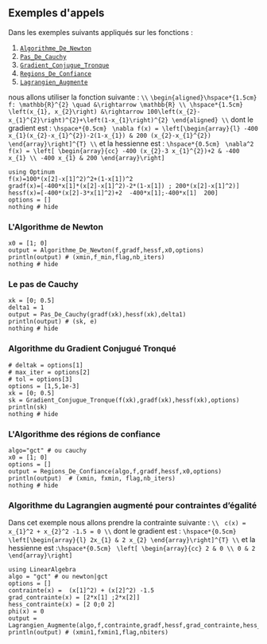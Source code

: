 ## Exemples d'appels

Dans les exemples suivants appliqués sur les fonctions :
1. [`Algorithme_De_Newton`](@ref)
1. [`Pas_De_Cauchy`](@ref)
1. [`Gradient_Conjugue_Tronque`](@ref)
1. [`Regions_De_Confiance`](@ref)
1. [`Lagrangien_Augmente`](@ref)

nous allons utiliser la fonction suivante : ``\\``
``\begin{aligned}\hspace*{1.5cm} f: \mathbb{R}^{2} \quad &\rightarrow \mathbb{R} \\ \hspace*{1.5cm} \left(x_{1}, x_{2}\right) &\rightarrow 100\left(x_{2}-x_{1}^{2}\right)^{2}+\left(1-x_{1}\right)^{2} \end{aligned} \\``
dont le gradient est : ``\hspace*{0.5cm}`` 
`` \nabla f(x) = \left[\begin{array}{l} -400 x_{1}(x_{2}-x_{1}^{2})-2(1-x_{1}) & 200 (x_{2}-x_{1}^{2}) \end{array}\right]^{T} \\``
et la hessienne est : ``\hspace*{0.5cm}``
`` \nabla^2 f(x) = \left[ \begin{array}{cc} -400 (x_{2}-3 x_{1}^{2})+2 & -400 x_{1} \\ -400 x_{1} & 200 \end{array}\right]``

```@example 1
using Optinum
f(x)=100*(x[2]-x[1]^2)^2+(1-x[1])^2
gradf(x)=[-400*x[1]*(x[2]-x[1]^2)-2*(1-x[1]) ; 200*(x[2]-x[1]^2)]
hessf(x)=[-400*(x[2]-3*x[1]^2)+2  -400*x[1];-400*x[1]  200]
options = []
nothing # hide
```

### L'Algorithme de Newton

```@example 1
x0 = [1; 0]
output = Algorithme_De_Newton(f,gradf,hessf,x0,options)
println(output) # (xmin,f_min,flag,nb_iters)
nothing # hide
```

### Le pas de Cauchy

```@example 1
xk = [0; 0.5]
delta1 = 1
output = Pas_De_Cauchy(gradf(xk),hessf(xk),delta1)
println(output) # (sk, e)
nothing # hide
```

### Algorithme du Gradient Conjugué Tronqué

```@example 1
# deltak = options[1]
# max_iter = options[2]
# tol = options[3]
options = [1,5,1e-3]
xk = [0; 0.5]
sk = Gradient_Conjugue_Tronque(f(xk),gradf(xk),hessf(xk),options)
println(sk)
nothing # hide
```

### L'Algorithme des régions de confiance

```@example 1
algo="gct" # ou cauchy
x0 = [1; 0]
options = []
output = Regions_De_Confiance(algo,f,gradf,hessf,x0,options)
println(output)  # (xmin, fxmin, flag,nb_iters)
nothing # hide
```

### Algorithme du Lagrangien augmenté pour contraintes d’égalité

Dans cet exemple nous allons prendre la contrainte suivante : ``\\``
`` c(x) = x_{1}^2 + x_{2}^2 -1.5 = 0 \\``
dont le gradient est : ``\hspace*{0.5cm}`` 
`` \left[\begin{array}{l} 2x_{1} & 2 x_{2} \end{array}\right]^{T} \\``
et la hessienne est :``\hspace*{0.5cm}``
 `` \left[ \begin{array}{cc} 2 & 0 \\ 0 & 2 \end{array}\right]``

```@example 1
using LinearAlgebra
algo = "gct" # ou newton|gct
options = []
contrainte(x) =  (x[1]^2) + (x[2]^2) -1.5
grad_contrainte(x) = [2*x[1] ;2*x[2]]
hess_contrainte(x) = [2 0;0 2]
phi(x) = 0
output = Lagrangien_Augmente(algo,f,contrainte,gradf,hessf,grad_contrainte,hess_contrainte,phi,x0,options)
println(output) # (xmin1,fxmin1,flag,nbiters)
```
